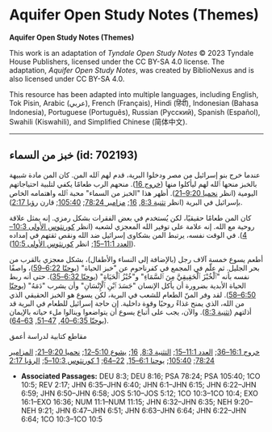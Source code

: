 # Aquifer Open Study Notes (Themes)

**Aquifer Open Study Notes (Themes)**

This work is an adaptation of *Tyndale Open Study Notes* © 2023 Tyndale House Publishers, licensed under the CC BY\-SA 4\.0 license. The adaptation, *Aquifer Open Study Notes*, was created by BiblioNexus and is also licensed under CC BY\-SA 4\.0\.

This resource has been adapted into multiple languages, including English, Tok Pisin, Arabic (عربي), French (Français), Hindi (हिंदी), Indonesian (Bahasa Indonesia), Portuguese (Português), Russian (Русский), Spanish (Español), Swahili (Kiswahili), and Simplified Chinese (简体中文).



--------------------------------

## خبز من السماء (id: 702193)

عندما خرج بنو إسرائيل من مصر ودخلوا البرية، قدم لهم ٱلله المن. كان المن مادة شبيهة بالخبز منحها ٱلله لهم ليأكلوا منها ([خروج 16](https://ref.ly/Exod16:1-Exod16:36)). منحهم الرب طعامًا يكفي لتلبية احتياجاتهم اليومية (انظر [نحميا 9:20–21](https://ref.ly/Neh9:20-Neh9:21)). أظهر هذا "الخبز من السماء" محبة ٱلله واهتمامه الخاص بإسرائيل في البرية (انظر [تثنية 8:3](https://ref.ly/Deut8:3), [16](https://ref.ly/Deut8:16); [مزامير 78:24](https://ref.ly/Ps78:24); [105:40](https://ref.ly/Ps105:40); قارن [رؤيا 2:17](https://ref.ly/Rev2:17)).

كان المن طعامًا حقيقيًا، لكن يُستخدم في بعض الفقرات بشكل رمزي. إنه يمثل علاقة روحية مع الله. إنه علامة على توفير الله المعجزي لشعبه (انظر [كورنثوس الأولى 10:3–4](https://ref.ly/1Cor10:3-1Cor10:4)). في الوقت نفسه، يرتبط المن بشكاوى إسرائيل ضد الله ونقص ثقتهم في إمداده ([العدد 11:1–15](https://ref.ly/Num11:1-Num11:15); انظر [كورنثوس الأولى 10:5](https://ref.ly/1Cor10:5)).

أطعم يسوع خمسة آلاف رجل (بالإضافة إلى النساء والأطفال)، بشكل معجزي بالقرب من بحر الجليل. ثم علّم في المجمع في كفرناحوم عن "خبز الحياة" ([يوحنّا 6:22–59](https://ref.ly/John6:22-John6:59))، واصفًا نفسه بأنه "ٱلْخُبْزَ ٱلْحَقِيقِيَّ مِنَ ٱلسَّمَاءِ" و"خُبْزُ ٱلْحَيَاةِ" ([يوحنّا 6:32–35](https://ref.ly/John6:32-John6:35)). حتى أنه ربط الحياة الأبدية بضرورة أن يأكل الإنسان "جَسَدَ ٱبْنِ ٱلْإِنْسَانِ" وأن يشرب "دَمَهُ" ([يوحنّا 6:50–58](https://ref.ly/John6:50-John6:58)). لقد وفر المنّ الطعام للشعب في البرية، لكن يسوع هو الخبز الحقيقي الذي من الله، الذي يمنح غذاءً روحيًا وقوة داخلية. إن حاجة إسرائيل للطعام في البرية قد أذلتهم ([تثنية 8:3](https://ref.ly/Deut8:3)). والآن، يجب على أتباع يسوع أن يتواضعوا وينالوا ملء حياته بالإيمان ([يوحنّا 6:35–40](https://ref.ly/John6:35-John6:40), [47–51](https://ref.ly/John6:47-John6:51), [63–64](https://ref.ly/John6:63-John6:64)).

مقاطع كتابية لدراسة أعمق

[خروج 16:1–36](https://ref.ly/Exod16:1-Exod16:36); [العدد 11:1–15](https://ref.ly/Num11:1-Num11:15); [التثنية 8:3](https://ref.ly/Deut8:3), [16](https://ref.ly/Deut8:16); [يشوع 5:10–12](https://ref.ly/Josh5:10-Josh5:12); [نحميا 9:20–21](https://ref.ly/Neh9:20-Neh9:21); [المزامير 78:24](https://ref.ly/Ps78:24); [105:40](https://ref.ly/Ps105:40); [يوحنا 6:1–15](https://ref.ly/John6:1-John6:15), [22–64](https://ref.ly/John6:22-John6:64); [1 كورنثوس 10:3–5](https://ref.ly/1Cor10:3-1Cor10:5); [الرؤيا 2:17](https://ref.ly/Rev2:17)

* **Associated Passages:** DEU 8:3; DEU 8:16; PSA 78:24; PSA 105:40; 1CO 10:5; REV 2:17; JHN 6:35–JHN 6:40; JHN 6:1–JHN 6:15; JHN 6:22–JHN 6:59; JHN 6:50–JHN 6:58; JOS 5:10–JOS 5:12; 1CO 10:3–1CO 10:4; EXO 16:1–EXO 16:36; NUM 11:1–NUM 11:15; JHN 6:32–JHN 6:35; NEH 9:20–NEH 9:21; JHN 6:47–JHN 6:51; JHN 6:63–JHN 6:64; JHN 6:22–JHN 6:64; 1CO 10:3–1CO 10:5

